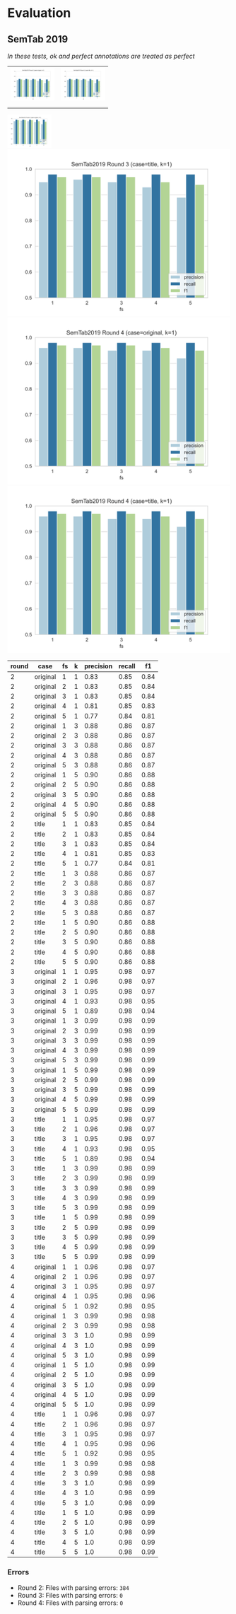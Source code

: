 # Evaluation 

## SemTab 2019

*In these tests, ok and perfect annotations are treated as perfect*

| | |
|:-------------------------:|:-------------------------:|
|<img src="./st19-r2-original-k1.svg" width="100px" >|<img src="./st19-r2-title-k1.svg" width="100px">|
|||
|||


<img src="./st19-r3-original-k1.svg" width="100px">
<img src="./st19-r3-title-k1.svg">
<img src="./st19-r4-original-k1.svg">
<img src="./st19-r4-title-k1.svg">



|round|case    |fs |k  |precision|recall|f1  |
|-----|--------|---|---|---------|------|----|
|2    |original|1  |1  |0.83     |0.85  |0.84|
|2    |original|2  |1  |0.83     |0.85  |0.84|
|2    |original|3  |1  |0.83     |0.85  |0.84|
|2    |original|4  |1  |0.81     |0.85  |0.83|
|2    |original|5  |1  |0.77     |0.84  |0.81|
|2    |original|1  |3  |0.88     |0.86  |0.87|
|2    |original|2  |3  |0.88     |0.86  |0.87|
|2    |original|3  |3  |0.88     |0.86  |0.87|
|2    |original|4  |3  |0.88     |0.86  |0.87|
|2    |original|5  |3  |0.88     |0.86  |0.87|
|2    |original|1  |5  |0.90     |0.86  |0.88|
|2    |original|2  |5  |0.90     |0.86  |0.88|
|2    |original|3  |5  |0.90     |0.86  |0.88|
|2    |original|4  |5  |0.90     |0.86  |0.88|
|2    |original|5  |5  |0.90     |0.86  |0.88|
|2    |title   |1  |1  |0.83     |0.85  |0.84|
|2    |title   |2  |1  |0.83     |0.85  |0.84|
|2    |title   |3  |1  |0.83     |0.85  |0.84|
|2    |title   |4  |1  |0.81     |0.85  |0.83|
|2    |title   |5  |1  |0.77     |0.84  |0.81|
|2    |title   |1  |3  |0.88     |0.86  |0.87|
|2    |title   |2  |3  |0.88     |0.86  |0.87|
|2    |title   |3  |3  |0.88     |0.86  |0.87|
|2    |title   |4  |3  |0.88     |0.86  |0.87|
|2    |title   |5  |3  |0.88     |0.86  |0.87|
|2    |title   |1  |5  |0.90     |0.86  |0.88|
|2    |title   |2  |5  |0.90     |0.86  |0.88|
|2    |title   |3  |5  |0.90     |0.86  |0.88|
|2    |title   |4  |5  |0.90     |0.86  |0.88|
|2    |title   |5  |5  |0.90     |0.86  |0.88|
|3    |original|1  |1  |0.95     |0.98  |0.97|
|3    |original|2  |1  |0.96     |0.98  |0.97|
|3    |original|3  |1  |0.95     |0.98  |0.97|
|3    |original|4  |1  |0.93     |0.98  |0.95|
|3    |original|5  |1  |0.89     |0.98  |0.94|
|3    |original|1  |3  |0.99     |0.98  |0.99|
|3    |original|2  |3  |0.99     |0.98  |0.99|
|3    |original|3  |3  |0.99     |0.98  |0.99|
|3    |original|4  |3  |0.99     |0.98  |0.99|
|3    |original|5  |3  |0.99     |0.98  |0.99|
|3    |original|1  |5  |0.99     |0.98  |0.99|
|3    |original|2  |5  |0.99     |0.98  |0.99|
|3    |original|3  |5  |0.99     |0.98  |0.99|
|3    |original|4  |5  |0.99     |0.98  |0.99|
|3    |original|5  |5  |0.99     |0.98  |0.99|
|3    |title   |1  |1  |0.95     |0.98  |0.97|
|3    |title   |2  |1  |0.96     |0.98  |0.97|
|3    |title   |3  |1  |0.95     |0.98  |0.97|
|3    |title   |4  |1  |0.93     |0.98  |0.95|
|3    |title   |5  |1  |0.89     |0.98  |0.94|
|3    |title   |1  |3  |0.99     |0.98  |0.99|
|3    |title   |2  |3  |0.99     |0.98  |0.99|
|3    |title   |3  |3  |0.99     |0.98  |0.99|
|3    |title   |4  |3  |0.99     |0.98  |0.99|
|3    |title   |5  |3  |0.99     |0.98  |0.99|
|3    |title   |1  |5  |0.99     |0.98  |0.99|
|3    |title   |2  |5  |0.99     |0.98  |0.99|
|3    |title   |3  |5  |0.99     |0.98  |0.99|
|3    |title   |4  |5  |0.99     |0.98  |0.99|
|3    |title   |5  |5  |0.99     |0.98  |0.99|
|4    |original|1  |1  |0.96     |0.98  |0.97|
|4    |original|2  |1  |0.96     |0.98  |0.97|
|4    |original|3  |1  |0.95     |0.98  |0.97|
|4    |original|4  |1  |0.95     |0.98  |0.96|
|4    |original|5  |1  |0.92     |0.98  |0.95|
|4    |original|1  |3  |0.99     |0.98  |0.98|
|4    |original|2  |3  |0.99     |0.98  |0.98|
|4    |original|3  |3  |1.0      |0.98  |0.99|
|4    |original|4  |3  |1.0      |0.98  |0.99|
|4    |original|5  |3  |1.0      |0.98  |0.99|
|4    |original|1  |5  |1.0      |0.98  |0.99|
|4    |original|2  |5  |1.0      |0.98  |0.99|
|4    |original|3  |5  |1.0      |0.98  |0.99|
|4    |original|4  |5  |1.0      |0.98  |0.99|
|4    |original|5  |5  |1.0      |0.98  |0.99|
|4    |title   |1  |1  |0.96     |0.98  |0.97|
|4    |title   |2  |1  |0.96     |0.98  |0.97|
|4    |title   |3  |1  |0.95     |0.98  |0.97|
|4    |title   |4  |1  |0.95     |0.98  |0.96|
|4    |title   |5  |1  |0.92     |0.98  |0.95|
|4    |title   |1  |3  |0.99     |0.98  |0.98|
|4    |title   |2  |3  |0.99     |0.98  |0.98|
|4    |title   |3  |3  |1.0      |0.98  |0.99|
|4    |title   |4  |3  |1.0      |0.98  |0.99|
|4    |title   |5  |3  |1.0      |0.98  |0.99|
|4    |title   |1  |5  |1.0      |0.98  |0.99|
|4    |title   |2  |5  |1.0      |0.98  |0.99|
|4    |title   |3  |5  |1.0      |0.98  |0.99|
|4    |title   |4  |5  |1.0      |0.98  |0.99|
|4    |title   |5  |5  |1.0      |0.98  |0.99|

### Errors 
* Round 2: Files with parsing errors: `384`
* Round 3: Files with parsing errors: `0`
* Round 4: Files with parsing errors: `0`


